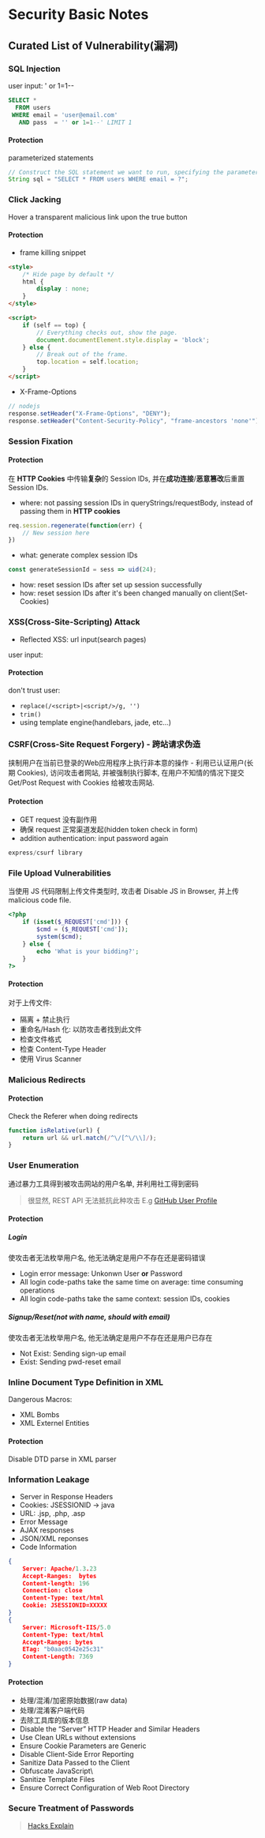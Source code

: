 # Security Basic Notes

## Curated List of Vulnerability(漏洞)

### SQL Injection

user input: ' or 1=1--

```sql
SELECT *
  FROM users
 WHERE email = 'user@email.com'
   AND pass  = '' or 1=1--' LIMIT 1
```

#### Protection

parameterized statements

```js
// Construct the SQL statement we want to run, specifying the parameter.
String sql = "SELECT * FROM users WHERE email = ?";
```

### Click Jacking

Hover a transparent malicious link upon the true button

#### Protection

-   frame killing snippet

```html
<style>
    /* Hide page by default */
    html {
        display : none;
    }
</style>

<script>
    if (self == top) {
        // Everything checks out, show the page.
        document.documentElement.style.display = 'block';
    } else {
        // Break out of the frame.
        top.location = self.location;
    }
</script>
```

-    X-Frame-Options

```js
// nodejs
response.setHeader("X-Frame-Options", "DENY");
response.setHeader("Content-Security-Policy", "frame-ancestors 'none'");
```

### Session Fixation

#### Protection

在 **HTTP Cookies** 中传输**复杂**的 Session IDs, 并在**成功连接**/**恶意篡改**后重置 Session IDs.

-   where: not passing session IDs in queryStrings/requestBody, instead of passing them in **HTTP cookies**

```js
req.session.regenerate(function(err) {
    // New session here
})
```
-   what: generate complex session IDs

```js
const generateSessionId = sess => uid(24);
```

-   how: reset session IDs after set up session successfully
-   how: reset session IDs after it's been changed manually on client(Set-Cookies)

### XSS(Cross-Site-Scripting) Attack

-   Reflected XSS: url input(search pages)

user input: <script> malicious code </script>

#### Protection

don't trust user:

-   `replace(/<script>|<script/>/g, '')`
-   `trim()`
-   using template engine(handlebars, jade, etc...)

### CSRF(Cross-Site Request Forgery) - 跨站请求伪造

挟制用户在当前已登录的Web应用程序上执行非本意的操作 - 利用已认证用户(长期 Cookies), 访问攻击者网站, 并被强制执行脚本, 在用户不知情的情况下提交 Get/Post Request with Cookies 给被攻击网站.

#### Protection

-   GET request 没有副作用
-   确保 request 正常渠道发起(hidden token check in form)
-   addition authentication: input password again

```js
express/csurf library
```

### File Upload Vulnerabilities

当使用 JS 代码限制上传文件类型时, 攻击者 Disable JS in Browser, 并上传 malicious code file.

```php
<?php
    if (isset($_REQUEST['cmd'])) {
        $cmd = ($_REQUEST['cmd']);
        system($cmd);
    } else {
        echo 'What is your bidding?';
    }
?>
```

#### Protection

对于上传文件:

-   隔离 + 禁止执行
-   重命名/Hash 化: 以防攻击者找到此文件
-   检查文件格式
-   检查 Content-Type Header
-   使用 Virus Scanner

### Malicious Redirects

#### Protection

Check the Referer when doing redirects

```js
function isRelative(url) {
    return url && url.match(/^\/[^\/\\]/);
}
```

### User Enumeration

通过暴力工具得到被攻击网站的用户名单, 并利用社工得到密码

> 很显然, REST API 无法抵抗此种攻击
> E.g [GitHub User Profile](https://github.com)

#### Protection

##### Login

使攻击者无法枚举用户名, 他无法确定是用户不存在还是密码错误

-   Login error message: Unkonwn User **or** Password
-   All login code-paths take the same time on average: time consuming operations
-   All login code-paths take the same context: session IDs, cookies

##### Signup/Reset(not with name, should with email)

使攻击者无法枚举用户名, 他无法确定是用户不存在还是用户已存在

-   Not Exist: Sending sign-up email
-   Exist: Sending pwd-reset email

### Inline Document Type Definition in XML

Dangerous Macros:

-   XML Bombs
-   XML Externel Entities

#### Protection

Disable DTD parse in XML parser

### Information Leakage

-   Server in Response Headers
-   Cookies: JSESSIONID -> java
-   URL: .jsp, .php, .asp
-   Error Message
-   AJAX responses
-   JSON/XML reponses
-   Code Information

```json
{
    Server: Apache/1.3.23
    Accept-Ranges:  bytes
    Content-length: 196
    Connection: close
    Content-Type: text/html
    Cookie: JSESSIONID=XXXXX
}
{
    Server: Microsoft-IIS/5.0
    Content-Type: text/html
    Accept-Ranges: bytes
    ETag: "b0aac0542e25c31"
    Content-Length: 7369
}
```

#### Protection

-   处理/混淆/加密原始数据(raw data)
-   处理/混淆客户端代码
-   去除工具库的版本信息
-   Disable the “Server” HTTP Header and Similar Headers
-   Use Clean URLs without extensions
-   Ensure Cookie Parameters are Generic
-   Disable Client-Side Error Reporting
-   Sanitize Data Passed to the Client
-   Obfuscate JavaScript\
-   Sanitize Template Files
-   Ensure Correct Configuration of Web Root Directory

### Secure Treatment of Passwords

> [Hacks Explain](https://www.hacksplaining.com/prevention/password-mismanagement)
